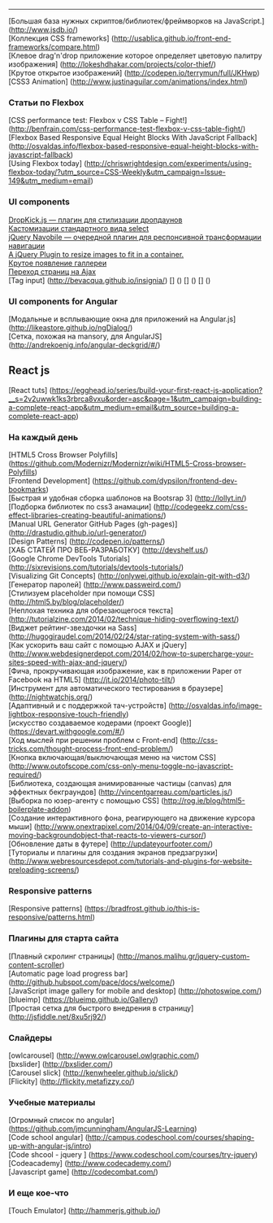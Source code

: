-------------------------------------------------------------------------

[Большая база нужных скриптов/библиотек/фреймворков на JavaScript.] (http://www.jsdb.io/) <br>
[Коллекция CSS frameworks] (http://usablica.github.io/front-end-frameworks/compare.html) <br>
[Клевое drag'n'drop приложение которое определяет цветовую палитру изображения] (http://lokeshdhakar.com/projects/color-thief/) <br>
[Крутое открытое изображений] (http://codepen.io/terrymun/full/JKHwp) <br>
[CSS3 Animation] (http://www.justinaguilar.com/animations/index.html) <br>



### Статьи по Flexbox

[CSS performance test: Flexbox v CSS Table – Fight!] (http://benfrain.com/css-performance-test-flexbox-v-css-table-fight/) <br>
[Flexbox Based Responsive Equal Height Blocks With JavaScript Fallback] (http://osvaldas.info/flexbox-based-responsive-equal-height-blocks-with-javascript-fallback) <br>
[Using Flexbox today] (http://chriswrightdesign.com/experiments/using-flexbox-today/?utm_source=CSS-Weekly&utm_campaign=Issue-149&utm_medium=email) <br>


### UI components
<a href="http://robdel12.github.io/DropKick/">DropKick.js — плагин для стилизации дропдаунов</a><br>
<a href="http://vst.mn/selectordie/">Кастомизации стандартного вида select</a><br>
<a href="http://madebymade.github.io/jquery-navobile/">jQuery Navobile — очередной плагин для респонсивной трансформации навигации</a><br>
<a href="https://dl.dropboxusercontent.com/u/6983010/wserv/imgLiquid/examples/imgLiquid.html">
  A jQuery Plugin to resize images to fit in a container.
</a><br>
<a href="http://ademilter.com/lab/liffect/">
 Крутое появление галлереи
</a><br>
<a href="https://github.com/defunkt/jquery-pjax">
 Переход страниц на Ajax
</a><br>
[Tag input] (http://bevacqua.github.io/insignia/)
[] ()
[] ()
[] ()

### UI components for Angular

[Модальные и всплывающие окна для приложений на Angular.js] (http://likeastore.github.io/ngDialog/) <br>
[Cетка, похожая на mansory, для AngularJS] (http://andrekoenig.info/angular-deckgrid/#/) <br>

## React js
[React tuts] (https://egghead.io/series/build-your-first-react-js-application?__s=2v2uwwk1ks3rbrca8vxu&order=asc&page=1&utm_campaign=building-a-complete-react-app&utm_medium=email&utm_source=building-a-complete-react-app)



### На каждый день
[HTML5 Cross Browser Polyfills] (https://github.com/Modernizr/Modernizr/wiki/HTML5-Cross-browser-Polyfills) <br>
[Frontend Development] (https://github.com/dypsilon/frontend-dev-bookmarks) <br>
[Быстрая и удобная сборка шаблонов на Bootsrap 3] (http://lollyt.in/) <br>
[Подборка библиотек по css3 анамации] (http://codegeekz.com/css-effect-libraries-creating-beautiful-animations/) <br>
[Manual URL Generator GitHub Pages (gh-pages)] (http://drastudio.github.io/url-generator/) <br>
[Design Patterns] (http://codepen.io/patterns/) <br>
[ХАБ СТАТЕЙ ПРО ВЕБ-РАЗРАБОТКУ] (http://devshelf.us/) <br>
[Google Chrome DevTools Tutorials] (http://sixrevisions.com/tutorials/devtools-tutorials/) <br>
[Visualizing Git Concepts] (http://onlywei.github.io/explain-git-with-d3/) <br>
[Генератор паролей] (http://www.passweird.com/) <br>
[Стилизуем placeholder при помощи CSS] (http://html5.by/blog/placeholder/) <br>
[Неплохая техника для обрезающегося текста] (http://tutorialzine.com/2014/02/technique-hiding-overflowing-text/) <br>
[Виджет рейтинг-звездочки на Sass] (http://hugogiraudel.com/2014/02/24/star-rating-system-with-sass/) <br>
[Как ускорить ваш сайт с помощью AJAX и jQuery] (http://www.webdesignerdepot.com/2014/02/how-to-supercharge-your-sites-speed-with-ajax-and-jquery/) <br>
[Фича, прокручивающая изображение, как в приложении Paper от Facebook на HTML5] (http://jt.io/2014/photo-tilt/) <br>
[Инструмент для автоматического тестирования в браузере] (http://nightwatchjs.org/) <br>
[Адаптивный и с поддержкой тач-устройств] (http://osvaldas.info/image-lightbox-responsive-touch-friendly) <br>
[искусство создаваемое кодерами (проект Google)] (https://devart.withgoogle.com/#/) <br>
[Ход мыслей при решении проблем с Front-end] (http://css-tricks.com/thought-process-front-end-problem/) <br>
[Кнопка включающая/выключающая меню на чистом CSS] (http://www.outofscope.com/css-only-menu-toggle-no-javascript-required/)
<br>
[Библиотека, создающая анимированные частицы (canvas) для эффектных бекграундов] (http://vincentgarreau.com/particles.js/) <br>
[Выборка по юзер-агенту с помощью CSS] (http://rog.ie/blog/html5-boilerplate-addon) <br>
[Создание интерактивного фона, реагирующего на движение курсора мыши] (http://www.onextrapixel.com/2014/04/09/create-an-interactive-moving-backgroundobject-that-reacts-to-viewers-cursor/) <br>
[Обновление даты в футере] (http://updateyourfooter.com/) <br>
[Туториалы и плагины для создания экранов предзагрузки] (http://www.webresourcesdepot.com/tutorials-and-plugins-for-website-preloading-screens/) <br>

### Responsive patterns
[Responsive patterns] (https://bradfrost.github.io/this-is-responsive/patterns.html) <br>


### Плагины для старта сайта
 
[Плавный скролинг страницы] (http://manos.malihu.gr/jquery-custom-content-scroller) <br>
[Automatic page load progress bar] (http://github.hubspot.com/pace/docs/welcome/) <br>
[JavaScript image gallery for mobile and desktop] (http://photoswipe.com/) <br>
[blueimp] (https://blueimp.github.io/Gallery/) <br>
[Простая сетка для быстрого внедрения в страницу] (http://jsfiddle.net/8xu5rj92/) <br>

### Слайдеры

[owlcarousel] (http://www.owlcarousel.owlgraphic.com/) <br>
[bxslider] (http://bxslider.com/) <br>
[Carousel slick] (http://kenwheeler.github.io/slick/) <br>
[Flickity] (http://flickity.metafizzy.co/) <br>


### Учебные материалы

[Огромный список по angular] (https://github.com/jmcunningham/AngularJS-Learning) <br>
[Code school angular] (http://campus.codeschool.com/courses/shaping-up-with-angular-js/intro) <br>
[Code shcool - jquery ] (https://www.codeschool.com/courses/try-jquery) <br>
[Codeacademy] (http://www.codecademy.com/) <br>
[Javascript game] (http://codecombat.com/) <br>


### И еще кое-что

[Touch Emulator] (http://hammerjs.github.io/)



 
 
 
 
 


